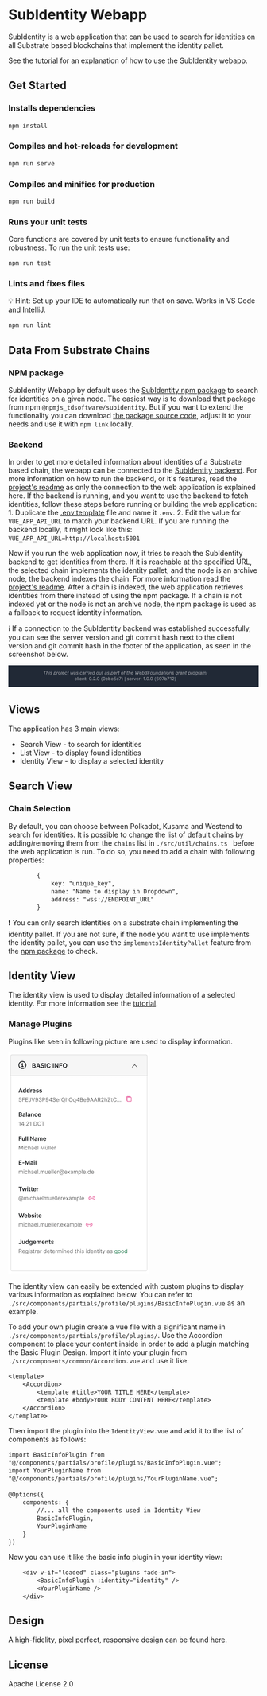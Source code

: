 # SubIdentity Webapp

SubIdentity is a web application that can be used to search for identities on all Substrate based blockchains that implement the identity pallet.

See the [tutorial](./docs/Tutorial.md) for an explanation of how to use the SubIdentity webapp.

## Get Started

### Installs dependencies
```bash
npm install
```

### Compiles and hot-reloads for development
```bash
npm run serve
```

### Compiles and minifies for production
```bash
npm run build
```

### Runs your unit tests
Core functions are covered by unit tests to ensure functionality and robustness. To run the unit tests use:

```bash
npm run test
```

### Lints and fixes files

💡 Hint: Set up your IDE to automatically run that on save. Works in VS Code and IntelliJ.

```bash
npm run lint
```

## Data From Substrate Chains

### NPM package
SubIdentity Webapp by default uses the [SubIdentity npm package](https://www.npmjs.com/package/@npmjs_tdsoftware/subidentity) to search for identities on a given node. The easiest way is to download that package from npm `@npmjs_tdsoftware/subidentity`.
But if you want to extend the functionality you can download [the package source code](https://github.com/TDSoftware/subidentity-package), adjust it to your needs and use it with `npm link` locally.

### Backend
In order to get more detailed information about identities of a Substrate based chain, the webapp can be connected to the [SubIdentity backend](https://github.com/TDSoftware/subidentity-backend). For more information on how to run the backend, or it's features, read the [project's readme](https://github.com/TDSoftware/subidentity-backend/blob/main/readme.md) as only the connection to the web application is explained here.
If the backend is running, and you want to use the backend to fetch identities, follow these steps before running or building the web application:
    1. Duplicate the [.env.template](./.env.template) file and name it `.env`.
    2. Edit the value for `VUE_APP_API_URL` to match your backend URL. If you are running the backend locally, it might look like this: `VUE_APP_API_URL=http://localhost:5001`

Now if you run the web application now, it tries to reach the SubIdentity backend to get identities from there. If it is reachable at the specified URL, the selected chain implements the identity pallet, and the node is an archive node, the backend indexes the chain. For more information read the [project's readme](https://github.com/TDSoftware/subidentity-backend/blob/main/readme.md).
After a chain is indexed, the web application retrieves identities from there instead of using the npm package. If a chain is not indexed yet or the node is not an archive node, the npm package is used as a fallback to request identity information.

ℹ️ If a connection to the SubIdentity backend was established successfully, you can see the server version and git commit hash next to the client version and git commit hash in the footer of the application, as seen in the screenshot below.

![footer](./docs/assets/footer.png)

## Views

The application has 3 main views:
- Search View - to search for identities
- List View - to display found identities
- Identity View - to display a selected identity

## Search View
### Chain Selection

By default, you can choose between Polkadot, Kusama and Westend to search for identities. It is possible to change the list of default chains by adding/removing them from the  `chains` list in  `./src/util/chains.ts ` before the web application is run. To do so, you need to add a chain with following properties:

```
        {
            key: "unique_key",
            name: "Name to display in Dropdown",
            address: "wss://ENDPOINT_URL"
        }
```

❗ You can only search identities on a substrate chain implementing the identity pallet. If you are not sure, if the node you want to use implements the identity pallet, you can use the `implementsIdentityPallet` feature from the [npm package](https://www.npmjs.com/package/@npmjs_tdsoftware/subidentity) to check.

## Identity View
The identity view is used to display detailed information of a selected identity. For more information see the [tutorial](./docs/Tutorial.md).

### Manage Plugins

Plugins like seen in following picture are used to display information.

![Plugin](./docs/assets/basicPlugin.png)

The identity view can easily be extended with custom plugins to display various information as explained below. You can refer to `./src/components/partials/profile/plugins/BasicInfoPlugin.vue` as an example.

To add your own plugin create a vue file with a significant name in `./src/components/partials/profile/plugins/`. Use the Accordion component to place your content inside in order to add a plugin matching the Basic Plugin Design.
Import it into your plugin from `./src/components/common/Accordion.vue` and use it like:

```
<template>
    <Accordion>
        <template #title>YOUR TITLE HERE</template>
        <template #body>YOUR BODY CONTENT HERE</template>
    </Accordion>
</template>    
```
Then import the plugin into the `IdentityView.vue` and add it to the list of components as follows:
```
import BasicInfoPlugin from "@/components/partials/profile/plugins/BasicInfoPlugin.vue";
import YourPluginName from "@/components/partials/profile/plugins/YourPluginName.vue";

@Options({
    components: {
        //... all the components used in Identity View
        BasicInfoPlugin,
        YourPluginName
    }
})
```

Now you can use it like the basic info plugin in your identity view:
```
    <div v-if="loaded" class="plugins fade-in">
        <BasicInfoPlugin :identity="identity" />
        <YourPluginName />
    </div>
```
## Design
A high-fidelity, pixel perfect, responsive design can be found [here](https://www.figma.com/file/Rn8xSxi3flRBJ0Nf0GKWeK/SubIdentity-Public).

## License
Apache License 2.0
